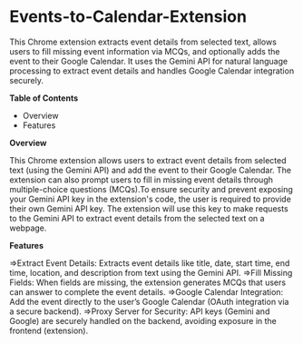 # Events-to-Calendar-Extension
  This Chrome extension extracts event details from selected text, allows users to fill missing event information via MCQs, and optionally adds the event to their Google Calendar. It uses the Gemini API for natural language processing to extract event details and handles Google Calendar integration securely.

**Table of Contents**
 - Overview
 - Features

**Overview**

  This Chrome extension allows users to extract event details from selected text (using the Gemini API) and add the event to their Google Calendar. The extension can also prompt users to fill in missing event details through multiple-choice questions (MCQs).To ensure security and prevent exposing your Gemini API key in the extension's code, the user is required to provide their own Gemini API key. The extension will use this key to make requests to the Gemini API to extract event details from the selected text on a webpage.

**Features**

=>Extract Event Details: Extracts event details like title, date, start time, end time, location, and description from text using the Gemini API.
=>Fill Missing Fields: When fields are missing, the extension generates MCQs that users can answer to complete the event details.
=>Google Calendar Integration: Add the event directly to the user’s Google Calendar (OAuth integration via a secure backend).
=>Proxy Server for Security: API keys (Gemini and Google) are securely handled on the backend, avoiding exposure in the frontend (extension).
